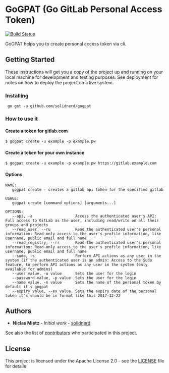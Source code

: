 # GoGPAT (Go GitLab Personal Access Token)
[![Build Status](https://travis-ci.org/solidnerd/gogpat.svg?branch=master)](https://travis-ci.org/solidnerd/gogpat)

GoGPAT helps you to create personal access token via cli.

## Getting Started

These instructions will get you a copy of the project up and running on your local machine for development and testing purposes. See deployment for notes on how to deploy the project on a live system.


### Installing

```console
 go get -u github.com/solidnerd/gogpat
```

### How to use it

#### Create a token for gitlab.com

```console
$ gogpat create -u example -p example.pw
```

#### Create a token for your own instance

```console
$ gogpat create -u example -p example.pw https://gitlab.example.com
```

#### Options

```console
NAME:
   gogpat create - creates a gitlab api token for the specified gitlab

USAGE:
   gogpat create [command options] [arguments...]

OPTIONS:
   --api, -a                   Access the authenticated user's API: Full access to GitLab as the user, including read/write on all their groups and projects
   --read_user, --ru           Read the authenticated user's personal information: Read-only access to the user's profile information, like username, public email and full name
   --read_registry, --rr       Read the authenticated user's personal information: Read-only access to the user's profile information, like username, public email and full name
   --sudo, -s                  Perform API actions as any user in the system (if the authenticated user is an admin: Access to the Sudo feature, to perform API actions as any user in the system (only available for admins)
   --user value, -u value      Sets the user for the login
   --password value, -p value  Sets the user for the login
   --name value, -n value      Sets the name of the personal token by default it's gogpat
   --expiry value, --ex value  Sets the expiry date of the personal token it's should be in format like this 2017-12-22
```

## Authors

* **Niclas Mietz** - *Initial work* - [solidnerd](https://github.com/solidnerd)

See also the list of [contributors](https://github.com/your/project/contributors) who participated in this project.

## License

This project is licensed under the Apache License 2.0  - see the [LICENSE](LICENSE) file for details
